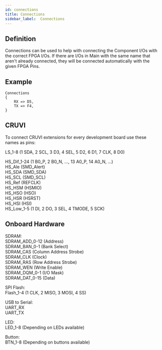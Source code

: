 ```yaml
---
id: connections
title: Connections
sidebar_label:  Connections
---
```


## Definition

Connections can be used to help with connecting the Component I/Os with the correct FPGA I/Os. If there are I/Os in
Main with the same name that aren't already connected, they will be connected automatically with the given FPGA
Pins.

## Example
```vhdp
Connections
{
    RX => D5,
    TX => F4,
}
```

## CRUVI

To connect CRUVI extensions for every development board use these names as pins:

LS_1-8 (1 SDA, 2 SCL, 3 D3, 4 SEL, 5 D2, 6 D1, 7 CLK, 8 D0)<br/>

HS_Dif_1-24 (1 B0_P, 2 B0_N, ..., 13 A0_P, 14 A0_N, ...)<br/>
HS_Ale (SMD_Alert)<br/>
HS_SDA (SMD_SDA)<br/>
HS_SCL (SMD_SCL)<br/>
HS_Ref (REFCLK)<br/>
HS_HSM (HSMIO)<br/>
HS_HSO (HSO)<br/>
HS_HSR (HSRST)<br/>
HS_HSI (HSI)<br/>
HS_Low_1-5 (1 DI, 2 DO, 3 SEL, 4 TMODE, 5 SCK)<br/>

## Onboard Hardware

SDRAM:<br/>
SDRAM_ADD_0-12 (Address)<br/>
SDRAM_BAN_0-1 (Bank Select)<br/>
SDRAM_CAS (Column Address Strobe)<br/>
SDRAM_CLK (Clock)<br/>
SDRAM_RAS (Row Address Strobe)<br/>
SDRAM_WEN (Write Enable)<br/>
SDRAM_DQM_0-1 (I/O Mask)<br/>
SDRAM_DAT_0-15 (Data)<br/>

SPI Flash:<br/>
Flash_1-4 (1 CLK, 2 MISO, 3 MOSI, 4 SS)<br/>

USB to Serial:<br/>
UART_RX<br/>
UART_TX<br/>

LED:<br/>
LED_1-8 (Depending on LEDs available)<br/>

Button:<br/>
BTN_1-8 (Depending on buttons available)<br/>
